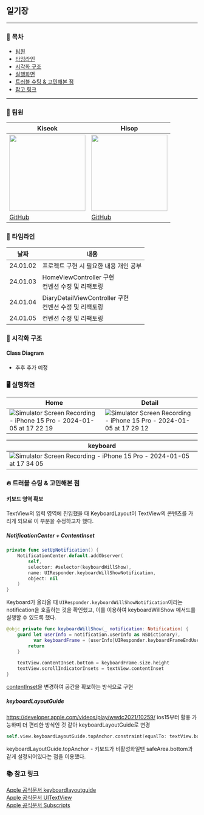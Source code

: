 ##  일기장

---
### 🔎 목차
- [팀원](#-팀원)
- [타임라인](#-타임라인)
- [시각화 구조](#-시각화-구조)
- [실행화면](#-실행화면)
- [트러블 슈팅 & 고민해본 점](#-트러블-슈팅-&-고민해본-점)
- [참고 링크](#-참고-링크)

---
### 👥 팀원
|Kiseok|Hisop|
|---|---|
|<img src= "https://avatars.githubusercontent.com/u/114901495?v=4" width="200" height="200">|<img src= "https://avatars.githubusercontent.com/u/69287436?v=4" width="200" height="200">|
|[GitHub](https://github.com/carti1108)|[GitHub](https://github.com/Hi-sop)|

### 📅 타임라인
|날짜|내용|
|------|---|
|24.01.02| 프로젝트 구현 시 필요한 내용 개인 공부|
|24.01.03| HomeViewController 구현<br>컨벤션 수정 및 리팩토링|
|24.01.04| DiaryDetailViewController 구현<br>컨벤션 수정 및 리팩토링|
|24.01.05| 컨벤션 수정 및 리팩토링|


### 👀 시각화 구조
#### Class Diagram
- 추후 추가 예정

### 🖥️ 실행화면
|Home|Detail|
|----|------|
|![Simulator Screen Recording - iPhone 15 Pro - 2024-01-05 at 17 22 19](https://github.com/Hi-sop/ios-diary/assets/114901495/33c6fde2-5c0c-47a6-af95-961c369e9bee)|![Simulator Screen Recording - iPhone 15 Pro - 2024-01-05 at 17 29 12](https://github.com/Hi-sop/ios-diary/assets/114901495/0d7b9dfe-939e-4bf0-9510-cd861cced579)|

|keyboard|
|-------|
|![Simulator Screen Recording - iPhone 15 Pro - 2024-01-05 at 17 34 05](https://github.com/Hi-sop/ios-diary/assets/114901495/b2cf4bce-c5da-4c87-a923-c766495c7891)|

### 🔥 트러블 슈팅 & 고민해본 점

#### 키보드 영역 확보

TextView의 입력 영역에 진입했을 때 KeyboardLayout이 TextView의 콘텐츠를 가리게 되므로 이 부분을 수정하고자 했다.

##### NotificationCenter + ContentInset
```swift
private func setUpNotification() {
    NotificationCenter.default.addObserver(
        self,
        selector: #selector(keyboardWillShow),
        name: UIResponder.keyboardWillShowNotification,
        object: nil
    )
}
```
Keyboard가 올라올 때 `UIResponder.keyboardWillShowNotification`이라는 notification을 호출하는 것을 확인했고, 이를 이용하여 keyboardWillShow 메서드를 실행할 수 있도록 했다.

```swift
@objc private func keyboardWillShow(_ notification: Notification) {
    guard let userInfo = notification.userInfo as NSDictionary?,
          var keyboardFrame = (userInfo[UIResponder.keyboardFrameEndUserInfoKey] as? NSValue)?.cgRectValue else {
        return
    }
    
    textView.contentInset.bottom = keyboardFrame.size.height
    textView.scrollIndicatorInsets = textView.contentInset
}
```
[contentInset](https://developer.apple.com/documentation/uikit/uiscrollview/1619406-contentinset)을 변경하여 공간을 확보하는 방식으로 구현

##### keyboardLayoutGuide
https://developer.apple.com/videos/play/wwdc2021/10259/
ios15부터 활용 가능하며 더 편리한 방식인 것 같아 keyboardLayoutGuide로 변경

```swift
self.view.keyboardLayoutGuide.topAnchor.constraint(equalTo: textView.bottomAnchor)
```
keyboardLayoutGuide.topAnchor - 키보드가 비활성화일땐 safeArea.bottom과 같게 설정되어있다는 점을 이용했다.

### 📚 참고 링크

[Apple 공식문서 keyboardlayoutguide](https://developer.apple.com/documentation/uikit/keyboards_and_input/adjusting_your_layout_with_keyboard_layout_guide)<br>
[Apple 공식문서 UITextView](https://developer.apple.com/documentation/uikit/uitextview)<br>
[Apple 공식문서 Subscripts](https://docs.swift.org/swift-book/documentation/the-swift-programming-language/subscripts/)
